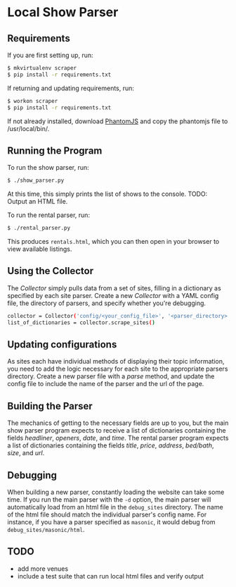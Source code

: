 Local Show Parser
=================

Requirements
------------

If you are first setting up, run: 

```bash
$ mkvirtualenv scraper
$ pip install -r requirements.txt
```

If returning and updating requirements, run:

```bash
$ workon scraper
$ pip install -r requirements.txt
```

If not already installed, download [PhantomJS](http://phantomjs.org/download.html) and copy the phantomjs file to /usr/local/bin/. 

Running the Program
-------------------

To run the show parser, run:

```bash
$ ./show_parser.py
```

At this time, this simply prints the list of shows to the console. TODO: Output an HTML file.

To run the rental parser, run:

```bash
$ ./rental_parser.py
```

This produces `rentals.html`, which you can then open in your browser to view available listings.

Using the Collector
-------------------

The *Collector* simply pulls data from a set of sites, filling in a dictionary as specified by each site parser. Create a new *Collector* with a YAML config file, the directory of parsers, and specify whether you're debugging.

```bash
collector = Collector('config/<your_config_file>', '<parser_directory>', <True|False>)
list_of_dictionaries = collector.scrape_sites()
```

Updating configurations
-----------------------

As sites each have individual methods of displaying their topic information, you need to add the logic necessary for each site to the appropriate parsers directory. Create a new parser file with a *parse* method, and update the config file to include the name of the parser and the url of the page.

Building the Parser
-------------------

The mechanics of getting to the necessary fields are up to you, but the main show parser program expects to receive a list of dictionaries containing the fields *headliner*, *openers*, *date*, and *time*. The rental parser program expects a list of dictionaries containing the fields *title*, *price*, *address*, *bed/bath*, *size*, and *url*. 

Debugging
---------

When building a new parser, constantly loading the website can take some time. If you run the main parser with the `-d` option, the main parser will automatically load from an html file in the `debug_sites` directory. The name of the html file should match the individual parser's config name. For instance, if you have a parser specified as `masonic`, it would debug from `debug_sites/masonic/html`.

TODO
----

-	add more venues
-	include a test suite that can run local html files and verify output